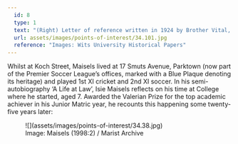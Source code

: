 ```yaml
---
  id: 8
  type: 1
  text: "(Right) Letter of reference written in 1924 by Brother Vital, then Marist Provincial Superior (and former Koch Street Principal) describing Maisels as ‘a brilliant, self-reliant and gentlemanly student’. (Left) Isie Maisels’s College testimonial from 1913; 23 of these are kept in the Wits Historical Papers Archive."
  url: assets/images/points-of-interest/34.101.jpg
  reference: "Images: Wits University Historical Papers"
---
```

Whilst at Koch Street, Maisels lived at 17 Smuts Avenue, Parktown (now part of the Premier Soccer League’s offices, marked with a Blue Plaque denoting its heritage) and played 1st XI cricket and 2nd XI soccer. In his semi-autobiography ‘A Life at Law’, Isie Maisels reflects on his time at College where he started, aged 7. Awarded the Valerian Prize for the top academic achiever in his Junior Matric year, he recounts this happening some twenty-five years later:
<figure>![](assets/images/points-of-interest/34.38.jpg)

<figcaption>Image: Maisels (1998:2) / Marist Archive </figcaption>

</figure>



